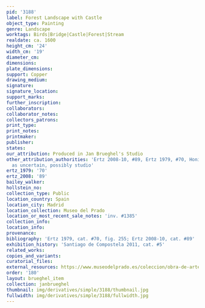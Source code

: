 ```yaml
---
pid: '3188'
label: Forest Landscape with Castle
object_type: Painting
genre: Landscape
worktags: Birds|Bridge|Castle|Forest|Stream
realdate: ca. 1600
height_cm: '24'
width_cm: '19'
diameter_cm:
dimensions:
plate_dimensions:
support: Copper
drawing_medium:
signature:
signature_location:
support_marks:
further_inscription:
collaborators:
collaborator_notes:
collectors_patrons:
print_type:
print_notes:
printmaker:
publisher:
states:
our_attribution: Produced in Jan Brueghel's Studio
other_attribution_authorities: 'Ertz 2008-10, #89, Ertz 1979, #70, Honig database
  as uncertain, possibly studio'
ertz_1979: '70'
ertz_2008: '89'
bailey_walker:
hollstein_no:
collection_type: Public
location_country: Spain
location_city: Madrid
location_collection: Museo del Prado
location_or_most_recent_sale_notes: 'inv. #1385'
collection_info:
location_info:
provenance:
bibliography: 'Ertz 1979, cat. #70, fig. 255; Ertz 2008-10, cat. #89'
exhibition_history: 'Santiago de Compostela 2011, cat. #5'
related_works:
copies_and_variants:
curatorial_files:
external_resources: https://www.museodelprado.es/coleccion/obra-de-arte/paisaje/a2abd119-e3ee-4ab4-b762-a915dd05c5e0
order: '180'
layout: brueghel_item
collection: janbrueghel
thumbnail: img/derivatives/simple/3188/thumbnail.jpg
fullwidth: img/derivatives/simple/3188/fullwidth.jpg
---
```

